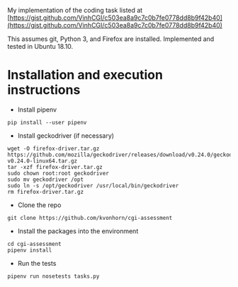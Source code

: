 My implementation of the coding task listed at [https://gist.github.com/VinhCGI/c503ea8a9c7c0b7fe0778dd8b9f42b40](https://gist.github.com/VinhCGI/c503ea8a9c7c0b7fe0778dd8b9f42b40)

This assumes git, Python 3, and Firefox are installed. Implemented and tested in Ubuntu 18.10.

# Installation and execution instructions

+ Install pipenv
```console
pip install --user pipenv
```

+ Install geckodriver (if necessary)
```console
wget -O firefox-driver.tar.gz https://github.com/mozilla/geckodriver/releases/download/v0.24.0/geckodriver-v0.24.0-linux64.tar.gz
tar -xzf firefox-driver.tar.gz
sudo chown root:root geckodriver
sudo mv geckodriver /opt
sudo ln -s /opt/geckodriver /usr/local/bin/geckodriver
rm firefox-driver.tar.gz
```

+ Clone the repo
```console
git clone https://github.com/kvonhorn/cgi-assessment
```

+ Install the packages into the environment
```console
cd cgi-assessment
pipenv install
```

+ Run the tests
```console
pipenv run nosetests tasks.py
```

